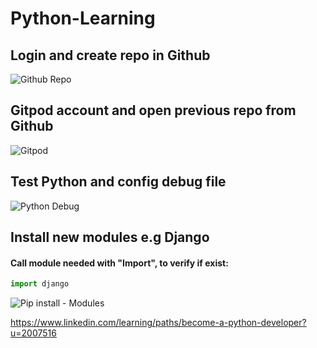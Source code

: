 # Python-Learning


## Login and create repo in Github
![Github Repo](00_git_repo.gif)

## Gitpod account and open previous repo from Github
![Gitpod](01_gitpod.gif)


## Test Python and config debug file
![Python Debug](02_python_debug_setup.gif)


## Install new modules e.g Django

#### Call module needed with "Import", to verify if exist:

```Python
import django
```

![Pip install - Modules](03_django_setup.gif)


https://www.linkedin.com/learning/paths/become-a-python-developer?u=2007516